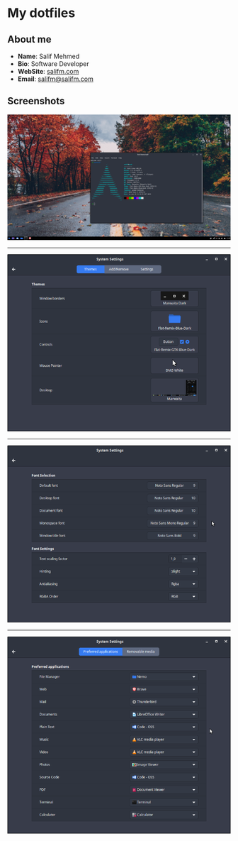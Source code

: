 # My dotfiles

## About me

* **Name**: Salif Mehmed
* **Bio**: Software Developer
* **WebSite**: [salifm.com](https://salifm.com/)
* **Email**: [salifm@salifm.com](mailto:salifm@salifm.com)

## Screenshots

![Salif Mehmed - Neofetch](other/screenshots/salifm_neofetch.png)

---

![Salif Mehmed - Themes](other/screenshots/salifm_themes.png)

---

![Salif Mehmed - Fonts](other/screenshots/salifm_fonts.png)

---

![Salif Mehmed - Programs](other/screenshots/salifm_programs.png)


